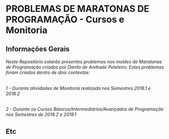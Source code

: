 # PROBLEMAS DE MARATONAS DE PROGRAMAÇÃO - Cursos e Monitoria

## **Informações Gerais**

###### Neste Repositório estarão presentes problemas nos moldes de Maratonas de Programação criados por Danilo de Andrade Peleteiro. Estes problemas foram criados dentro de dois contextos:
###### 1 - Durante atividades de Monitoria realizada nos Semestres 2018.1 e 2018.2
###### 2 - Durante os Cursos Básicos/Intermediários/Avançados de Programação nos Semestres de 2018.2 e 2019.1

## **Etc**

######
